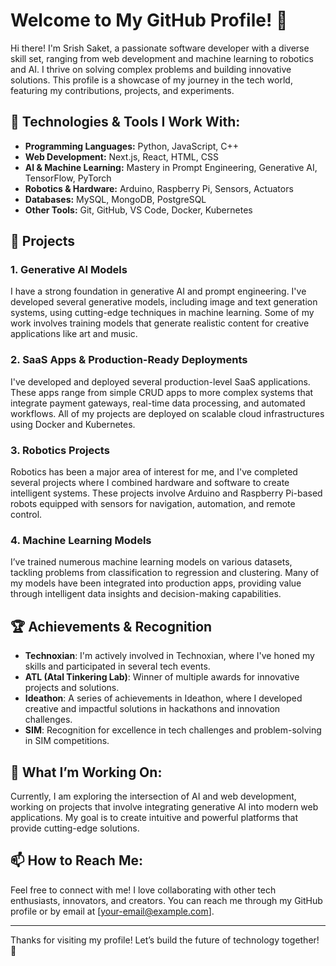 # Welcome to My GitHub Profile! 👋

Hi there! I'm Srish Saket, a passionate software developer with a diverse skill set, ranging from web development and machine learning to robotics and AI. I thrive on solving complex problems and building innovative solutions. This profile is a showcase of my journey in the tech world, featuring my contributions, projects, and experiments.

## 🔧 Technologies & Tools I Work With:
- **Programming Languages:** Python, JavaScript, C++
- **Web Development:** Next.js, React, HTML, CSS
- **AI & Machine Learning:** Mastery in Prompt Engineering, Generative AI, TensorFlow, PyTorch
- **Robotics & Hardware:** Arduino, Raspberry Pi, Sensors, Actuators
- **Databases:** MySQL, MongoDB, PostgreSQL
- **Other Tools:** Git, GitHub, VS Code, Docker, Kubernetes

## 🚀 Projects

### **1. Generative AI Models**
I have a strong foundation in generative AI and prompt engineering. I've developed several generative models, including image and text generation systems, using cutting-edge techniques in machine learning. Some of my work involves training models that generate realistic content for creative applications like art and music.

### **2. SaaS Apps & Production-Ready Deployments**
I've developed and deployed several production-level SaaS applications. These apps range from simple CRUD apps to more complex systems that integrate payment gateways, real-time data processing, and automated workflows. All of my projects are deployed on scalable cloud infrastructures using Docker and Kubernetes.

### **3. Robotics Projects**
Robotics has been a major area of interest for me, and I've completed several projects where I combined hardware and software to create intelligent systems. These projects involve Arduino and Raspberry Pi-based robots equipped with sensors for navigation, automation, and remote control.

### **4. Machine Learning Models**
I’ve trained numerous machine learning models on various datasets, tackling problems from classification to regression and clustering. Many of my models have been integrated into production apps, providing value through intelligent data insights and decision-making capabilities.

## 🏆 Achievements & Recognition
- **Technoxian**: I'm actively involved in Technoxian, where I've honed my skills and participated in several tech events.
- **ATL (Atal Tinkering Lab)**: Winner of multiple awards for innovative projects and solutions.
- **Ideathon**: A series of achievements in Ideathon, where I developed creative and impactful solutions in hackathons and innovation challenges.
- **SIM**: Recognition for excellence in tech challenges and problem-solving in SIM competitions.

## 🚀 What I’m Working On:
Currently, I am exploring the intersection of AI and web development, working on projects that involve integrating generative AI into modern web applications. My goal is to create intuitive and powerful platforms that provide cutting-edge solutions.

## 📫 How to Reach Me:
Feel free to connect with me! I love collaborating with other tech enthusiasts, innovators, and creators. You can reach me through my GitHub profile or by email at [your-email@example.com].

---

Thanks for visiting my profile! Let’s build the future of technology together! 🚀
